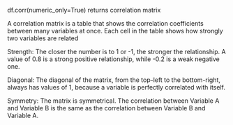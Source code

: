 df.corr(numeric_only=True)  returns correlation matrix


A correlation matrix is a table that shows the correlation coefficients between many variables at once. Each cell in the table shows how strongly two variables are related

Strength: The closer the number is to 1 or -1, the stronger the relationship. A value of 0.8 is a strong positive relationship, while -0.2 is a weak negative one.

Diagonal: The diagonal of the matrix, from the top-left to the bottom-right, always has values of 1, because a variable is perfectly correlated with itself.

Symmetry: The matrix is symmetrical. The correlation between Variable A and Variable B is the same as the correlation between Variable B and Variable A.


